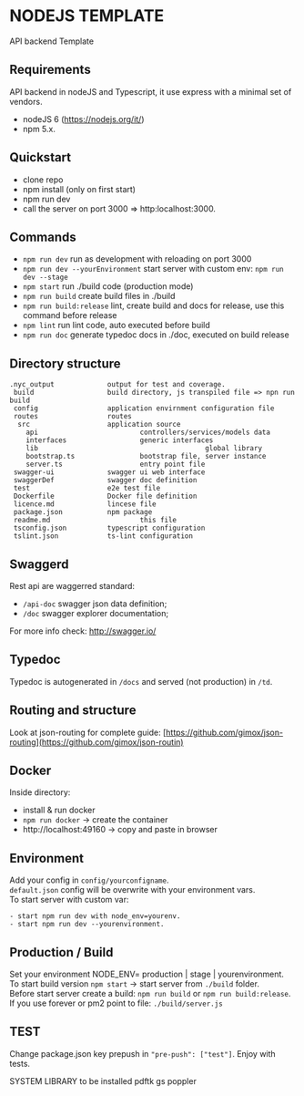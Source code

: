 NODEJS TEMPLATE
=========

API backend Template

## Requirements
API backend in nodeJS and Typescript, it use express with a minimal set of vendors.  

- nodeJS 6 (https://nodejs.org/it/)    
- npm  5.x. 


## Quickstart
- clone repo  
- npm install (only on first start)  
- npm run dev  
- call the server on port 3000 => http:localhost:3000. 


## Commands
- `npm run dev` run as development with reloading on port 3000
- `npm run dev --yourEnvironment` start server with custom env: `npm run dev --stage`
- `npm start` run ./build code (production mode)
- `npm run build` create build files in ./build
- `npm run build:release` lint, create build and docs for release, use this command before release
- `npm lint` run lint code, auto executed before build
- `npm run doc` generate typedoc docs in ./doc, executed on build release






## Directory structure

	.nyc_output				output for test and coverage. 
	 build					build directory, js transpiled file => npn run build
	 config					application envirnment configuration file
     routes					routes
	  src					application source
        api					        controllers/services/models data
        interfaces					generic interfaces
        lib                                         global library
        bootstrap.ts				bootstrap file, server instance
        server.ts					entry point file
     swagger-ui				swagger ui web interface
     swaggerDef				swagger doc definition
     test					e2e test file 
     Dockerfile				Docker file definition
     licence.md				lincese file
     package.json			npm package
     readme.md                      this file
     tsconfig.json			typescript configuration
     tslint.json			ts-lint configuration
    
    
    
    
## Swaggerd
Rest api are waggerred standard:  
- `/api-doc`  swagger json data definition;    
- `/doc`  swagger explorer documentation;  
  
For more info check: http://swagger.io/

## Typedoc
Typedoc is autogenerated in `/docs` and served (not production) in `/td`.


## Routing and structure
Look at json-routing for complete guide: 
[https://github.com/gimox/json-routing](https://github.com/gimox/json-routin)


## Docker
Inside directory:   

- install & run docker
- `npm run docker` -> create the container  
- http://localhost:49160 -> copy and paste in browser


## Environment
Add your config in `config/yourconfigname`.  
`default.json` config will be overwrite with your environment vars.  
To start server with custom var:  

    - start npm run dev with node_env=yourenv. 
    - start npm run dev --yourenvironment. 


## Production / Build
Set your environment NODE_ENV= production | stage | yourenvironment.  
To start build version `npm start` -> start server from `./build` folder.  
Before start server create a build: `npm run build` or `npm run build:release`.  
If you use forever or pm2 point to file: `./build/server.js`





## TEST
Change package.json key prepush in `"pre-push": ["test"]`. Enjoy with tests.

SYSTEM LIBRARY to be installed
pdftk
gs
poppler

